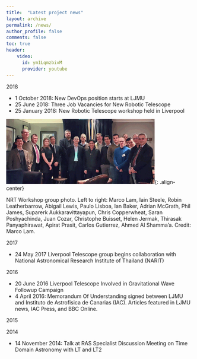 ```yaml
---
title:  "Latest project news"
layout: archive
permalink: /news/
author_profile: false
comments: false
toc: true
header:
    video: 
      id: ym1LqmzbivM
      provider: youtube
---
```


2018
* 1 October 2018: New DevOps position starts at LJMU
* 25 June 2018:	Three Job Vacancies for New Robotic Telescope
* 25 January 2018:	New Robotic Telescope workshop held in Liverpool

![NRT workshop photo](NRTW_group_2_400.png){: .align-center}
<figcaption> NRT Workshop group photo. Left to right: Marco Lam, Iain Steele, Robin Leatherbarrow, Abigail Lewis, Paulo Lisboa, Ian Baker, Adrian McGrath, Phil James, Suparerk Aukkaravittayapun, Chris Copperwheat, Saran Poshyachinda, Juan Cozar, Christophe Buisset, Helen Jermak, Thirasak Panyaphirawat, Apirat Prasit, Carlos Gutierrez, Ahmed Al Shamma’a. Credit: Marco Lam. </figcaption>

2017
* 24 May 2017	Liverpool Telescope group begins collaboration with National Astronomical Research Institute of Thailand (NARIT)

2016
* 20 June 2016	Liverpool Telescope Involved in Gravitational Wave Followup Campaign
* 4 April 2016: Memorandum Of Understanding signed between LJMU and Instituto de Astrofisica de Canarias (IAC). Articles featured in LJMU news, IAC Press, and BBC Online.

2015

2014

* 14 November 2014: Talk at RAS Specialist Discussion Meeting on Time Domain Astronomy with LT and LT2


